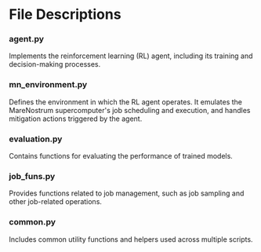 # File Descriptions

### agent.py
Implements the reinforcement learning (RL) agent, including its training and decision-making processes.

### mn_environment.py
Defines the environment in which the RL agent operates. It emulates the MareNostrum supercomputer's job scheduling and execution, and handles mitigation actions triggered by the agent.

### evaluation.py
Contains functions for evaluating the performance of trained models.

### job_funs.py
Provides functions related to job management, such as job sampling and other job-related operations.

### common.py
Includes common utility functions and helpers used across multiple scripts.